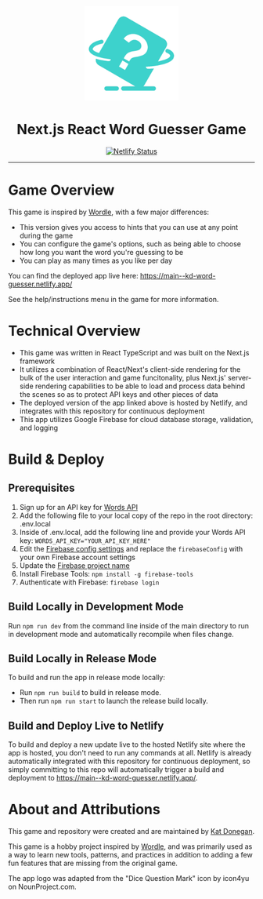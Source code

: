 <p align="center">
    <img src="./public/logo192.png" alt="Next.js React Word Guesser Game"/>
    <h1 align="center">
        Next.js React Word Guesser Game
    </h1>
</p>
<p align="center">
    <a href="https://app.netlify.com/sites/kd-word-guesser/deploys" aria-label="Netlify Status">
        <img src="https://api.netlify.com/api/v1/badges/0c2ccd66-0f58-43a3-a70a-197834cc0f20/deploy-status" alt="Netlify Status" />        
    </a>
</p>
<hr/>

# Game Overview
This game is inspired by [Wordle](https://www.nytimes.com/games/wordle/index.html), with a few major differences:

- This version gives you access to hints that you can use at any point during the game
- You can configure the game's options, such as being able to choose how long you want the word you're guessing to be
- You can play as many times as you like per day

You can find the deployed app live here: https://main--kd-word-guesser.netlify.app/

See the help/instructions menu in the game for more information.

# Technical Overview
- This game was written in React TypeScript and was built on the Next.js framework
- It utilizes a combination of React/Next's client-side rendering for the bulk of the user interaction and game funcitonality, plus Next.js' server-side rendering capabilities to be able to load and process data behind the scenes so as to protect API keys and other pieces of data
- The deployed version of the app linked above is hosted by Netlify, and integrates with this repository for continuous deployment
- This app utilizes Google Firebase for cloud database storage, validation, and logging

# Build & Deploy

## Prerequisites
1. Sign up for an API key for [Words API](https://www.wordsapi.com/)
2. Add the following file to your local copy of the repo in the root directory: .env.local
3. Inside of .env.local, add the following line and provide your Words API key: `WORDS_API_KEY="YOUR_API_KEY_HERE"`
4. Edit the [Firebase config settings](./src/config/firebaseConfig.tsx) and replace the `firebaseConfig` with your own Firebase account settings
5. Update the [Firebase project name](.firebaserc)
6. Install Firebase Tools: `npm install -g firebase-tools`
7. Authenticate with Firebase: `firebase login`

## Build Locally in Development Mode
Run `npm run dev` from the command line inside of the main directory to run in development mode and automatically recompile when files change.

## Build Locally in Release Mode
To build and run the app in release mode locally:
- Run `npm run build` to build in release mode.
- Then run `npm run start` to launch the release build locally.

## Build and Deploy Live to Netlify
To build and deploy a new update live to the hosted Netlify site where the app is hosted, you don't need to run any commands at all. Netlify is already automatically integrated with this repository for continuous deployment, so simply committing to this repo will automatically trigger a build and deployment to https://main--kd-word-guesser.netlify.app/.

# About and Attributions
This game and repository were created and are maintained by [Kat Donegan](https://github.com/donegankat).

This game is a hobby project inspired by [Wordle](https://www.nytimes.com/games/wordle/index.html), and was primarily used as a way to learn new tools, patterns, and practices in addition to adding a few fun features that are missing from the original game.

The app logo was adapted from the &quot;Dice Question Mark&quot; icon by icon4yu on NounProject.com.